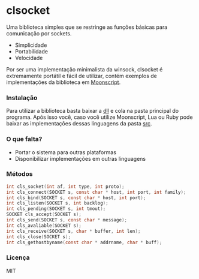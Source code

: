 # clsocket
Uma biblioteca simples que se restringe as funções básicas para comunicação por sockets.
* Simplicidade
* Portabilidade
* Velocidade

Por ser uma implementação minimalista da winsock, clsocket é extremamente portátil e fácil de utilizar, contém exemplos de implementações da biblioteca em [Moonscript](http://moonscript.org/).

### Instalação
Para utilizar a biblioteca basta baixar a [dll](https://github.com/paulo-soreto/clsocket/tree/master/bin) e cola na pasta principal do programa. Após isso você, caso você utilize Moonscript, Lua ou Ruby pode baixar as implementações dessas linguagens da pasta [src](https://github.com/paulo-soreto/clsocket/tree/master/src).

### O que falta?
- Portar o sistema para outras plataformas
- Disponibilizar implementações em outras linguagens

### Métodos
```c
int cls_socket(int af, int type, int proto);
int cls_connect(SOCKET s, const char * host, int port, int family);
int cls_bind(SOCKET s, const char * host, int port);
int cls_listen(SOCKET s, int backlog);
int cls_pending(SOCKET s, int tmout);
SOCKET cls_accept(SOCKET s);
int cls_send(SOCKET s, const char * message);
int cls_avaliable(SOCKET s);
int cls_receive(SOCKET s, char * buffer, int len);
int cls_close(SOCKET s);
int cls_gethostbyname(const char * addrname, char * buff);
```

### Licença
MIT
